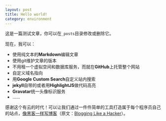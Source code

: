 ```yaml
---
layout: post
title: Hello world!
category: environment
---
```


这是一篇测试文章，你可以在`_posts`目录修改或删除它。

现在，我可以：

* 使用纯文本的**Markdown**编辑文章
* 使用git维护文章的版本
* 不用租一个虚拟空间和数据库服务，而就在**GitHub**上托管整个网站
* 自定义域名指向
* 用**Google Custom Search**自定义站内搜索
* **jekyll**自带的或者用**HighlightJS**做代码高亮
* **Gravatar**统一头像标识服务
* ……

感谢这个有云的时代！可以让我们通过一件件简单的工具打造属于每个程序员自己的站点，[像黑客一样写博客](http://kyle.xlau.org/posts/blogging-like-a-hacker.html)（原文：[Blogging Like a Hacker](http://tom.preston-werner.com/2008/11/17/blogging-like-a-hacker.html)）。
